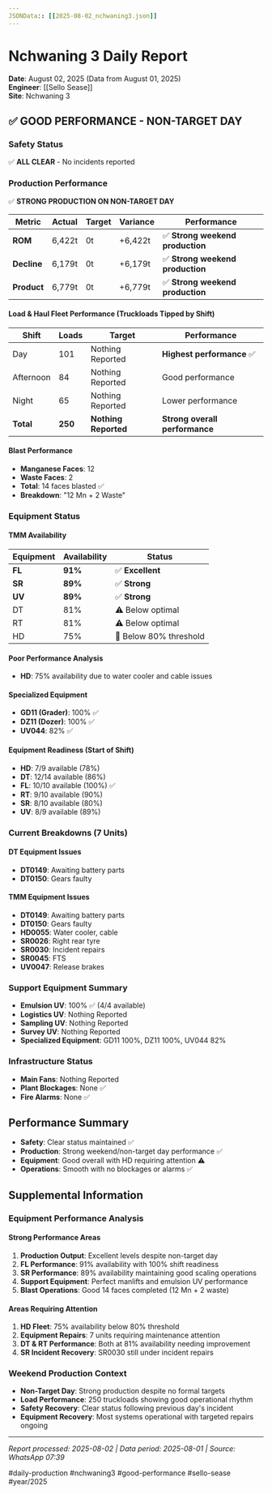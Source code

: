 ```yaml
---
JSONData:: [[2025-08-02_nchwaning3.json]]
---
```


# Nchwaning 3 Daily Report
**Date**: August 02, 2025 (Data from August 01, 2025)  
**Engineer**: [[Sello Sease]]  
**Site**: Nchwaning 3  

## ✅ GOOD PERFORMANCE - NON-TARGET DAY

### Safety Status
✅ **ALL CLEAR** - No incidents reported

### Production Performance
✅ **STRONG PRODUCTION ON NON-TARGET DAY**

| Metric | Actual | Target | Variance | Performance |
|--------|--------|--------|----------|-------------|
| **ROM** | 6,422t | 0t | +6,422t | ✅ **Strong weekend production** |
| **Decline** | 6,179t | 0t | +6,179t | ✅ **Strong weekend production** |
| **Product** | 6,779t | 0t | +6,779t | ✅ **Strong weekend production** |

#### Load & Haul Fleet Performance (Truckloads Tipped by Shift)
| Shift | Loads | Target | Performance |
|-------|-------|--------|-------------|
| Day | 101 | Nothing Reported | **Highest performance** ✅ |
| Afternoon | 84 | Nothing Reported | Good performance |
| Night | 65 | Nothing Reported | Lower performance |
| **Total** | **250** | **Nothing Reported** | **Strong overall performance** |

#### Blast Performance
- **Manganese Faces**: 12
- **Waste Faces**: 2
- **Total**: 14 faces blasted ✅
- **Breakdown**: "12 Mn + 2 Waste"

### Equipment Status

#### TMM Availability
| Equipment | Availability | Status |
|-----------|-------------|---------|
| **FL** | **91%** | ✅ **Excellent** |
| **SR** | **89%** | ✅ **Strong** |
| **UV** | **89%** | ✅ **Strong** |
| DT | 81% | ⚠️ Below optimal |
| RT | 81% | ⚠️ Below optimal |
| HD | 75% | 🔴 Below 80% threshold |

#### Poor Performance Analysis
- **HD**: 75% availability due to water cooler and cable issues

#### Specialized Equipment
- **GD11 (Grader)**: 100% ✅
- **DZ11 (Dozer)**: 100% ✅
- **UV044**: 82% ✅

#### Equipment Readiness (Start of Shift)
- **HD**: 7/9 available (78%)
- **DT**: 12/14 available (86%)
- **FL**: 10/10 available (100%) ✅
- **RT**: 9/10 available (90%)
- **SR**: 8/10 available (80%)
- **UV**: 8/9 available (89%)

### Current Breakdowns (7 Units)

#### DT Equipment Issues
- **DT0149**: Awaiting battery parts
- **DT0150**: Gears faulty

#### TMM Equipment Issues
- **DT0149**: Awaiting battery parts
- **DT0150**: Gears faulty
- **HD0055**: Water cooler, cable
- **SR0026**: Right rear tyre
- **SR0030**: Incident repairs
- **SR0045**: FTS
- **UV0047**: Release brakes

### Support Equipment Summary
- **Emulsion UV**: 100% ✅ (4/4 available)
- **Logistics UV**: Nothing Reported
- **Sampling UV**: Nothing Reported
- **Survey UV**: Nothing Reported
- **Specialized Equipment**: GD11 100%, DZ11 100%, UV044 82%

### Infrastructure Status
- **Main Fans**: Nothing Reported
- **Plant Blockages**: None ✅
- **Fire Alarms**: None ✅

## Performance Summary
- **Safety**: Clear status maintained ✅
- **Production**: Strong weekend/non-target day performance ✅
- **Equipment**: Good overall with HD requiring attention ⚠️
- **Operations**: Smooth with no blockages or alarms ✅

## Supplemental Information

### Equipment Performance Analysis
#### Strong Performance Areas
1. **Production Output**: Excellent levels despite non-target day
2. **FL Performance**: 91% availability with 100% shift readiness
3. **SR Performance**: 89% availability maintaining good scaling operations
4. **Support Equipment**: Perfect manlifts and emulsion UV performance
5. **Blast Operations**: Good 14 faces completed (12 Mn + 2 waste)

#### Areas Requiring Attention
1. **HD Fleet**: 75% availability below 80% threshold
2. **Equipment Repairs**: 7 units requiring maintenance attention
3. **DT & RT Performance**: Both at 81% availability needing improvement
4. **SR Incident Recovery**: SR0030 still under incident repairs

### Weekend Production Context
- **Non-Target Day**: Strong production despite no formal targets
- **Load Performance**: 250 truckloads showing good operational rhythm
- **Safety Recovery**: Clear status following previous day's incident
- **Equipment Recovery**: Most systems operational with targeted repairs ongoing

---
*Report processed: 2025-08-02 | Data period: 2025-08-01 | Source: WhatsApp 07:39*

#daily-production #nchwaning3 #good-performance #sello-sease #year/2025